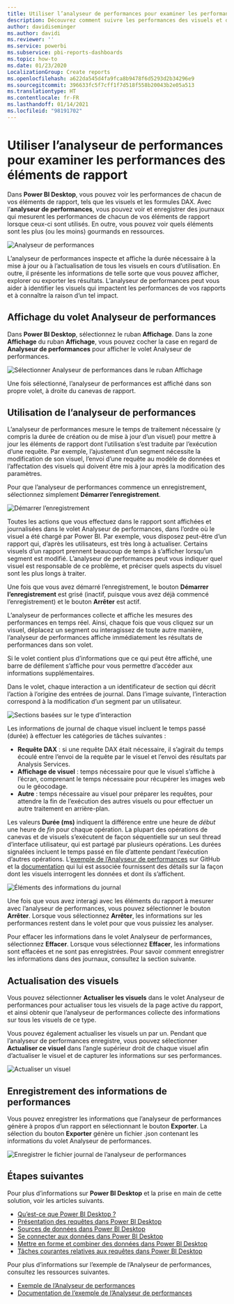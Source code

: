 ```yaml
---
title: Utiliser l’analyseur de performances pour examiner les performances des éléments de rapport dans Power BI Desktop
description: Découvrez comment suivre les performances des visuels et des éléments de rapport, notamment leur utilisation des ressources et leur réactivité
author: davidiseminger
ms.author: davidi
ms.reviewer: ''
ms.service: powerbi
ms.subservice: pbi-reports-dashboards
ms.topic: how-to
ms.date: 01/23/2020
LocalizationGroup: Create reports
ms.openlocfilehash: a622da545d4fa9fca8b9478f6d5293d2b34296e9
ms.sourcegitcommit: 396633fc5f7cff1f7d518f558b20043b2e05a513
ms.translationtype: HT
ms.contentlocale: fr-FR
ms.lasthandoff: 01/14/2021
ms.locfileid: "98191702"
---
```

# <a name="use-performance-analyzer-to-examine-report-element-performance"></a>Utiliser l’analyseur de performances pour examiner les performances des éléments de rapport

Dans **Power BI Desktop**, vous pouvez voir les performances de chacun de vos éléments de rapport, tels que les visuels et les formules DAX. Avec l’**analyseur de performances**, vous pouvez voir et enregistrer des journaux qui mesurent les performances de chacun de vos éléments de rapport lorsque ceux-ci sont utilisés. En outre, vous pouvez voir quels éléments sont les plus (ou les moins) gourmands en ressources.

![Analyseur de performances](media/desktop-performance-analyzer/performance-analyzer-01.png)

L’analyseur de performances inspecte et affiche la durée nécessaire à la mise à jour ou à l’actualisation de tous les visuels en cours d’utilisation. En outre, il présente les informations de telle sorte que vous pouvez afficher, explorer ou exporter les résultats. L’analyseur de performances peut vous aider à identifier les visuels qui impactent les performances de vos rapports et à connaître la raison d’un tel impact.

## <a name="displaying-the-performance-analyzer-pane"></a>Affichage du volet Analyseur de performances

Dans **Power BI Desktop**, sélectionnez le ruban **Affichage**. Dans la zone **Affichage** du ruban **Affichage**, vous pouvez cocher la case en regard de **Analyseur de performances** pour afficher le volet Analyseur de performances.

![Sélectionner Analyseur de performances dans le ruban Affichage](media/desktop-performance-analyzer/performance-analyzer-02.png)

Une fois sélectionné, l’analyseur de performances est affiché dans son propre volet, à droite du canevas de rapport.

## <a name="using-performance-analyzer"></a>Utilisation de l’analyseur de performances

L’analyseur de performances mesure le temps de traitement nécessaire (y compris la durée de création ou de mise à jour d’un visuel) pour mettre à jour les éléments de rapport dont l’utilisation s’est traduite par l’exécution d’une requête. Par exemple, l’ajustement d’un segment nécessite la modification de son visuel, l’envoi d’une requête au modèle de données et l’affectation des visuels qui doivent être mis à jour après la modification des paramètres. 

Pour que l’analyseur de performances commence un enregistrement, sélectionnez simplement **Démarrer l’enregistrement**.

![Démarrer l’enregistrement](media/desktop-performance-analyzer/performance-analyzer-03.png)

Toutes les actions que vous effectuez dans le rapport sont affichées et journalisées dans le volet Analyseur de performances, dans l’ordre où le visuel a été chargé par Power BI. Par exemple, vous disposez peut-être d’un rapport qui, d’après les utilisateurs, est très long à actualiser. Certains visuels d’un rapport prennent beaucoup de temps à s’afficher lorsqu’un segment est modifié. L’analyseur de performances peut vous indiquer quel visuel est responsable de ce problème, et préciser quels aspects du visuel sont les plus longs à traiter. 

Une fois que vous avez démarré l’enregistrement, le bouton **Démarrer l’enregistrement** est grisé (inactif, puisque vous avez déjà commencé l’enregistrement) et le bouton **Arrêter** est actif. 

L’analyseur de performances collecte et affiche les mesures des performances en temps réel. Ainsi, chaque fois que vous cliquez sur un visuel, déplacez un segment ou interagissez de toute autre manière, l’analyseur de performances affiche immédiatement les résultats de performances dans son volet.

Si le volet contient plus d’informations que ce qui peut être affiché, une barre de défilement s’affiche pour vous permettre d’accéder aux informations supplémentaires.

Dans le volet, chaque interaction a un identificateur de section qui décrit l’action à l’origine des entrées de journal. Dans l’image suivante, l’interaction correspond à la modification d’un segment par un utilisateur.

![Sections basées sur le type d’interaction](media/desktop-performance-analyzer/performance-analyzer-04.png)

Les informations de journal de chaque visuel incluent le temps passé (durée) à effectuer les catégories de tâches suivantes :

* **Requête DAX** : si une requête DAX était nécessaire, il s’agirait du temps écoulé entre l’envoi de la requête par le visuel et l’envoi des résultats par Analysis Services.
* **Affichage de visuel** : temps nécessaire pour que le visuel s’affiche à l’écran, comprenant le temps nécessaire pour récupérer les images web ou le géocodage. 
* **Autre** : temps nécessaire au visuel pour préparer les requêtes, pour attendre la fin de l’exécution des autres visuels ou pour effectuer un autre traitement en arrière-plan.

Les valeurs **Durée (ms)** indiquent la différence entre une heure de *début* une heure de *fin* pour chaque opération. La plupart des opérations de canevas et de visuels s’exécutent de façon séquentielle sur un seul thread d’interface utilisateur, qui est partagé par plusieurs opérations. Les durées signalées incluent le temps passé en file d’attente pendant l’exécution d’autres opérations. L’[exemple de l’Analyseur de performances](https://github.com/microsoft/powerbi-desktop-samples/tree/main/Performance%20Analyzer) sur GitHub et la [documentation](https://github.com/microsoft/powerbi-desktop-samples/blob/main/Performance%20Analyzer/Power%20BI%20Performance%20Analyzer%20Export%20File%20Format.docx) qui lui est associée fournissent des détails sur la façon dont les visuels interrogent les données et dont ils s’affichent.


![Éléments des informations du journal](media/desktop-performance-analyzer/performance-analyzer-06.png)

Une fois que vous avez interagi avec les éléments du rapport à mesurer avec l’analyseur de performances, vous pouvez sélectionner le bouton **Arrêter**. Lorsque vous sélectionnez **Arrêter**, les informations sur les performances restent dans le volet pour que vous puissiez les analyser.

Pour effacer les informations dans le volet Analyseur de performances, sélectionnez **Effacer**. Lorsque vous sélectionnez **Effacer**, les informations sont effacées et ne sont pas enregistrées. Pour savoir comment enregistrer les informations dans des journaux, consultez la section suivante. 

## <a name="refreshing-visuals"></a>Actualisation des visuels

Vous pouvez sélectionner **Actualiser les visuels** dans le volet Analyseur de performances pour actualiser tous les visuels de la page active du rapport, et ainsi obtenir que l’analyseur de performances collecte des informations sur tous les visuels de ce type.

Vous pouvez également actualiser les visuels un par un. Pendant que l’analyseur de performances enregistre, vous pouvez sélectionner **Actualiser ce visuel** dans l’angle supérieur droit de chaque visuel afin d’actualiser le visuel et de capturer les informations sur ses performances.

![Actualiser un visuel](media/desktop-performance-analyzer/performance-analyzer-07.png)

## <a name="saving-performance-information"></a>Enregistrement des informations de performances

Vous pouvez enregistrer les informations que l’analyseur de performances génère à propos d’un rapport en sélectionnant le bouton **Exporter**. La sélection du bouton **Exporter** génère un fichier .json contenant les informations du volet Analyseur de performances. 

![Enregistrer le fichier journal de l’analyseur de performances](media/desktop-performance-analyzer/performance-analyzer-05.png)


## <a name="next-steps"></a>Étapes suivantes
Pour plus d’informations sur **Power BI Desktop** et la prise en main de cette solution, voir les articles suivants.

* [Qu’est-ce que Power BI Desktop ?](../fundamentals/desktop-what-is-desktop.md)
* [Présentation des requêtes dans Power BI Desktop](../transform-model/desktop-query-overview.md)
* [Sources de données dans Power BI Desktop](../connect-data/desktop-data-sources.md)
* [Se connecter aux données dans Power BI Desktop](../connect-data/desktop-connect-to-data.md)
* [Mettre en forme et combiner des données dans Power BI Desktop](../connect-data/desktop-shape-and-combine-data.md)
* [Tâches courantes relatives aux requêtes dans Power BI Desktop](../transform-model/desktop-common-query-tasks.md)   

Pour plus d’informations sur l’exemple de l’Analyseur de performances, consultez les ressources suivantes.

* [Exemple de l’Analyseur de performances](https://github.com/microsoft/powerbi-desktop-samples/tree/main/Performance%20Analyzer)
* [Documentation de l’exemple de l’Analyseur de performances](https://github.com/microsoft/powerbi-desktop-samples/blob/main/Performance%20Analyzer/Power%20BI%20Performance%20Analyzer%20Export%20File%20Format.docx)
